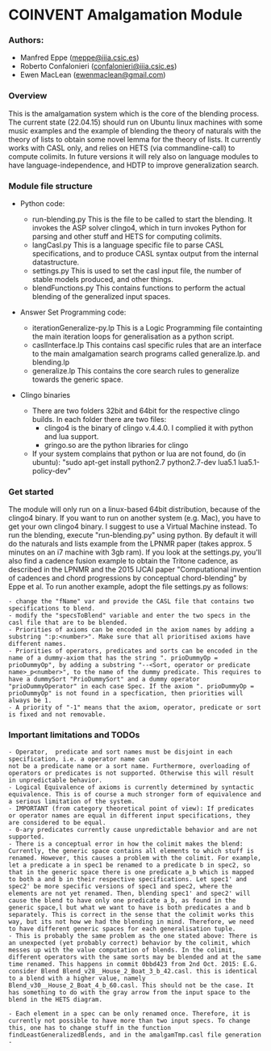 COINVENT Amalgamation Module 									
=================================

### Authors:
- Manfred Eppe (meppe@iiia.csic.es)
- Roberto Confalonieri (confalonieri@iiia.csic.es)
- Ewen MacLean (ewenmaclean@gmail.com)


### Overview
This is the amalgamation system which is the core of the blending process. The current state (22.04.15) should run on Ubuntu linux machines with some music examples and the example of blending the theory of naturals with the theory of lists to obtain some novel lemma for the theory of lists. 
It currently works with CASL only, and relies on HETS (via commandline-call) to compute colimits. In future versions it will rely also on language modules to have language-independence, and HDTP to improve generalization search. 

### Module file structure
- Python code:
	- run-blending.py 
		This is the file to be called to start the blending. It invokes the ASP solver clingo4, which in turn invokes Python for parsing and other stuff and HETS for computing colimits. 
	- langCasl.py 
		This is a language specific file to parse CASL specifications, and to produce CASL syntax output from the internal datastructure.
	- settings.py 
		This is used to set the casl input file, the number of stable models produced, and other things. 
	- blendFunctions.py
		This contains functions to perform the actual blending of the generalized input spaces. 

- Answer Set Programming code:
	- iterationGeneralize-py.lp
		This is a Logic Programming file containting the main iteration loops for generalisation as a python script. 
	- caslInterface.lp
		This contains casl specific rules that are an interface to the main amalgamation search programs called generalize.lp. and blending.lp
	- generalize.lp
		This contains the core search rules to generalize towards the generic space. 

- Clingo binaries
	- There are two folders 32bit and 64bit for the respective clingo builds. In each folder there are two files:
		- clingo4 is the binary of clingo v.4.4.0. I complied it with python and lua support. 
		- gringo.so are the python libraries for clingo
	- If your system complains that python or lua are not found, do (in ubuntu): "sudo apt-get install python2.7 python2.7-dev lua5.1 lua5.1-policy-dev"


### Get started
The module will only run on a linux-based 64bit distribution, because of the clingo4 binary. If you want to run on another system (e.g. Mac), you have to get your own clingo4 binary. I suggest to use a Virtual Machine instead.
To run the blending, execute "run-blending.py" using python. By default it will do the naturals and lists example from the LPNMR paper (takes approx. 5 minutes on an i7 machine with 3gb ram). 
If you look at the settings.py, you'll also find a cadence fusion example to obtain the Tritone cadence, as described in the LPNMR and the 2015 IJCAI paper "Computational invention of cadences and chord progressions by conceptual chord-blending" by Eppe et al.  To run another example, adopt the file settings.py as follows:

	- change the "fName" var and provide the CASL file that contains two specifications to blend.
	- modify the "specsToBlend" variable and enter the two specs in the casl file that are to be blended. 
	- Priorities of axioms can be encoded in the axiom names by adding a substring ":p:<number>". Make sure that all prioritised axioms have different names.
	- Priorities of operators, predicates and sorts can be encoded in the name of a dummy-axiom that has the string ". prioDummyOp = prioDummyOp", by adding a substring "--<Sort, operator or predicate name>_p<number>", to the name of the dummy predicate. This requires to have a dummySort "PrioDummySort" and a dummy operator "prioDummyOperator" in each case Spec. If the axiom ". prioDummyOp = prioDummyOp" is not found in a specfication, then priorities will always be 1.
	- A priority of "-1" means that the axiom, operator, predicate or sort is fixed and not removable. 
	

### Important limitations and TODOs
	- Operator,  predicate and sort names must be disjoint in each specification, i.e. a operator name can 
	not be a predicate name or a sort name. Furthermore, overloading of operators or predicates is not supported. Otherwise this will result in unpredictable behavior.
	- Logical Equivalence of axioms is currently determined by syntactic equivalence. This is of course a much stronger form of equivalence and a serious limitation of the system.
	- IMPORTANT (from category theoretical point of view): If predicates or operator names are equal in different input specifications, they are considered to be equal. 
	- 0-ary predicates currently cause unpredictable behavior and are not supported.
	- There is a conceptual error in how the colimit makes the blend: Currently, the generic space contains all elements to which stuff is renamed. However, this causes a problem with the colimit. For example, let a predicate a in spec1 be renamed to a predicate b in spec2, so that in the generic space there is one predicate a_b which is mapped to both a and b in their respective specifications. Let spec1' and spec2' be more specific versions of spec1 and spec2, where the elements are not yet renamed. Then, blending spec1' and spec2' will cause the blend to have only one predicate a_b, as found in the generic space,l but what we want to have is both predicates a and b separately. This is correct in the sense that the colimit works this way, but its not how we had the blending in mind. Therefore, we need to have different generic spaces for each generalisation tuple. 
	- This is probably the same problem as the one stated above: There is an unexpected (yet probably correct) behavior by the colimit, which messes up with the value computation of blends. In the colimit, different operators with the same sorts may be blended and at the same time renamed. This happens in commit 0bbd423 from 2nd Oct. 2015: E.G. consider Blend Blend_v28__House_2_Boat_3_b_42.casl. this is identical to a blend with a higher value, namely Blend_v30__House_2_Boat_4_b_60.casl. This should not be the case. It has something to do with the gray arrow from the input space to the blend in the HETS diagram. 

	- Each element in a spec can be only renamed once. Therefore, it is currently not possible to have more than two input specs. To change this, one has to change stuff in the function findLeastGeneralizedBlends, and in the amalgamTmp.casl file generation
	- 


